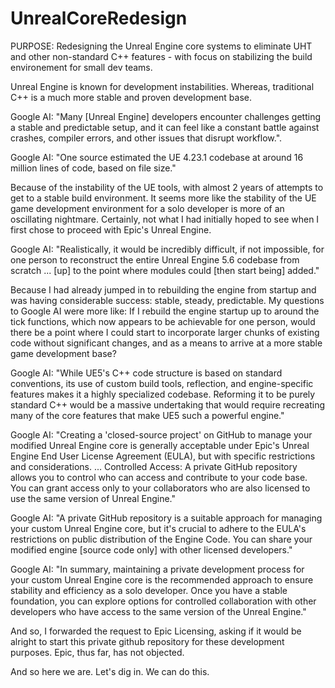 # UnrealCoreRedesign
PURPOSE: Redesigning the Unreal Engine core systems to eliminate UHT and other non-standard C++ features - with focus on stabilizing the build environement for small dev teams.

Unreal Engine is known for development instabilities.  Whereas, traditional C++ is a much more stable and proven development base.

Google AI: "Many [Unreal Engine] developers encounter challenges getting a stable and predictable setup, and it can feel like a constant battle against crashes, compiler errors, and other issues that disrupt workflow.".

Google AI: "One source estimated the UE 4.23.1 codebase at around 16 million lines of code, based on file size."

Because of the instability of the UE tools, with almost 2 years of attempts to get to a stable build environment. It seems more like the stability of the UE game development environment for a solo developer is more of an oscillating nightmare.  Certainly, not what I had initially hoped to see when I first chose to proceed with Epic's Unreal Engine.

Google AI: "Realistically, it would be incredibly difficult, if not impossible, for one person to reconstruct the entire Unreal Engine 5.6 codebase from scratch ... [up] to the point where modules could [then start being] added."

Because I had already jumped in to rebuilding the engine from startup and was having considerable success: stable, steady, predictable. My questions to Google AI were more like: If I rebuild the engine startup up to around the tick functions, which now appears to be achievable for one person, would there be a point where I could start to incorporate larger chunks of existing code without significant changes, and as a means to arrive at a more stable game development base?

Google AI: "While UE5's C++ code structure is based on standard conventions, its use of custom build tools, reflection, and engine-specific features makes it a highly specialized codebase. Reforming it to be purely standard C++ would be a massive undertaking that would require recreating many of the core features that make UE5 such a powerful engine."

Google AI: "Creating a 'closed-source project' on GitHub to manage your modified Unreal Engine core is generally acceptable under Epic's Unreal Engine End User License Agreement (EULA), but with specific restrictions and considerations. ... Controlled Access: A private GitHub repository allows you to control who can access and contribute to your code base. You can grant access only to your collaborators who are also licensed to use the same version of Unreal Engine."

Google AI: "A private GitHub repository is a suitable approach for managing your custom Unreal Engine core, but it's crucial to adhere to the EULA's restrictions on public distribution of the Engine Code. You can share your modified engine [source code only] with other licensed developers."

Google AI: "In summary, maintaining a private development process for your custom Unreal Engine core is the recommended approach to ensure stability and efficiency as a solo developer. Once you have a stable foundation, you can explore options for controlled collaboration with other developers who have access to the same version of the Unreal Engine."

And so, I forwarded the request to Epic Licensing, asking if it would be alright to start this private github repository for these development purposes.  Epic, thus far, has not objected.

And so here we are.  Let's dig in.  We can do this.
